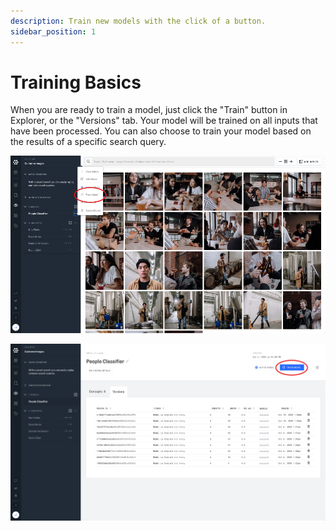 ```yaml
---
description: Train new models with the click of a button.
sidebar_position: 1
---
```


# Training Basics

When you are ready to train a model, just click the "Train" button in Explorer, or the "Versions" tab. Your model will be trained on all inputs that have been processed. You can also choose to train your model based on the results of a specific search query. 

![Train your models directly in Explorer. Just click the three dots next to your model name and click &quot;train&quot;.](/img/trainexplorer.jpg)

![Train your model from the Model Versions view. ](/img/trainmodelmode.jpg)

